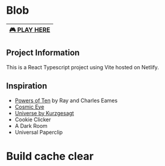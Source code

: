 # Blob

<div align="center">

| [🎮 **PLAY HERE**](https://blob-game-fractal.netlify.app/) |
| :--------------------------------------------------------: |

</div>

## Project Information

This is a React Typescript project using Vite hosted on Netlify.

## Inspiration

- [Powers of Ten](https://www.youtube.com/watch?v=0fKBhvDjuy0&pp=ygUNcG93ZXJzIG9mIHRlbg%3D%3D) by Ray and Charles Eames
- [Cosmic Eye](https://youtu.be/8Are9dDbW24)
- [Universe by Kurzgesagt](https://apps.apple.com/us/app/universe-in-a-nutshell/id1526364758)
- Cookie Clicker
- A Dark Room
- Universal Paperclip
# Build cache clear

